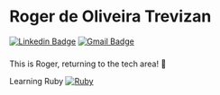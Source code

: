 # Roger de Oliveira Trevizan
[![Linkedin Badge](https://img.shields.io/badge/-roger%20de%20oliveira%20trevizan-blue?style=flat-square&logo=Linkedin&logoColor=white&link=https://www.linkedin.com/in/rogertrevizan/)](https://www.linkedin.com/in/rogertrevizan/)
[![Gmail Badge](https://img.shields.io/badge/-roger.trevizan@gmail.com-c14438?style=flat-square&logo=Gmail&logoColor=white&link=mailto:roger.trevizan@gmail.com)](mailto:roger.trevizan@gmail.com)

### 
This is Roger, returning to the tech area! 👋 

Learning Ruby [![Ruby](https://cdn.emojidex.com/emoji/px16/Ruby.png "Ruby") ](https://www.ruby-lang.org)  

<!--
**roger-otrevizan/roger-otrevizan** is a ✨ _special_ ✨ repository because its `README.md` (this file) appears on your GitHub profile.
